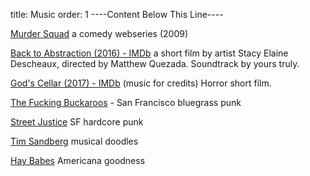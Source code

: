 title: Music
order: 1
----Content Below This Line----

[Murder Squad](http://www.imdb.com/title/tt1675747) a comedy webseries (2009)

[Back to Abstraction (2016) - IMDb](http://www.imdb.com/title/tt6059322) a short film by artist Stacy Elaine Descheaux, directed by Matthew Quezada. Soundtrack by yours truly.

[God's Cellar (2017) - IMDb](http://www.imdb.com/title/tt7401608) (music for credits) Horror short film.

[The Fucking Buckaroos](http://thefuckingbuckaroos.bandcamp.com/) - San Francisco bluegrass punk

[Street Justice](http://streetjusticesf.bandcamp.com/) SF hardcore punk

[Tim Sandberg](http://timsandberg.bandcamp.com/) musical doodles

[Hay Babes](http://haybabes.bandcamp.com/) Americana goodness
